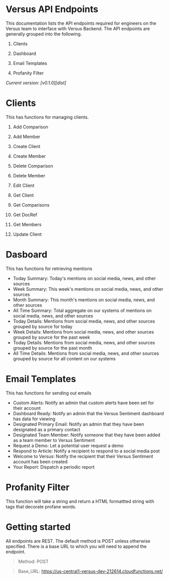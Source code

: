 # Versus API Endpoints

This documentation lists the API endpoints required for engineers on the Versus team to interface with Versus Backend. The API endpoints are generally grouped into the following.

1. Clients

2. Dashboard

3. Email Templates

4. Profanity Filter

*Current version: [v0.1.0][dist]*


# Clients

This has functions for managing clients.

1. Add Comparison

2. Add Member

3. Create Client

4. Create Member

5. Delete Comparison

6. Delete Member

7. Edit Client

8. Get Client

9. Get Comparisons

10. Get DocRef

11. Get Members

12. Update Client

# Dasboard

This has functions for retrieving mentions
 * Today Summary: Today's mentions on social media, news, and other sources
 * Week Summary: This week's mentions on social media, news, and other sources
 * Month Summary: This month's mentions on social media, news, and other sources
 * All Time Summary: Total aggregate on our systems of mentions on social media, news, and other sources
 * Today Details: Mentions from social media, news, and other sources grouped by source for today
 * Week Details: Mentions from social media, news, and other sources grouped by source for the past week
 * Today Details: Mentions from social media, news, and other sources grouped by source for the past month
 * All Time Details: Mentions from social media, news, and other sources grouped by source for all content on our systems

# Email Templates

This has functions for sending out emails
 * Custom Alerts: Notify an admin that custom alerts have been set for their account
 * Dashboard Ready: Notify an admin that the Versus Sentiment dashboard has data for viewing
 * Designated Primary Email: Notify an admin that they have been designated as a primary contact
 * Designated Team Member: Notify someone that they have been added as a team member to Versus Sentiment
 * Request a Demo: Let a potential user request a demo
 * Respond to Article: Notify a recipient to respond to a social media post
 * Welcome to Versus: Notify the recipient that their Versus Sentiment account has been created
 * Your Report: Dispatch a periodic report

# Profanity Filter

This function will take a string and return a HTML formattted string with tags that decorate profane words.


# Getting started

All endpoints are REST. The default method is POST unless otherwise specified. There is a base URL to which you will need to append the endpoint.

> Method: POST

> Base_URL: https://us-central1-versus-dev-212614.cloudfunctions.net/
